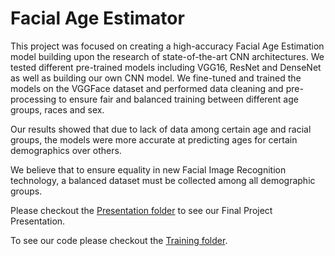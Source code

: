 # Facial Age Estimator
This project was focused on creating a high-accuracy Facial Age Estimation model building upon the research of state-of-the-art CNN architectures. We tested different pre-trained models including VGG16, ResNet and DenseNet as well as building our own CNN model. We fine-tuned and trained the models on the VGGFace dataset and performed data cleaning and pre-processing to ensure fair and balanced training between different age groups, races and sex. 

Our results showed that due to lack of data among certain age and racial groups, the models were more accurate at predicting ages for certain demographics over others. 

We believe that to ensure equality in new Facial Image Recognition technology, a balanced dataset must be collected among all demographic groups.

Please checkout the [Presentation folder](https://github.com/hammad-mohi/FacialAgeEstimator/tree/master/Presentation) to see our Final Project Presentation. 

To see our code please checkout the [Training folder](https://github.com/hammad-mohi/FacialAgeEstimator/tree/master/Training).
